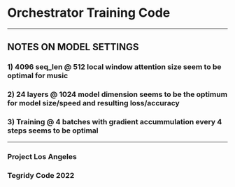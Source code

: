 # Orchestrator Training Code

***

## NOTES ON MODEL SETTINGS

### 1) 4096 seq_len @ 512 local window attention size seem to be optimal for music
### 2) 24 layers @ 1024 model dimension seems to be the optimum for model size/speed and resulting loss/accuracy
### 3) Training @ 4 batches with gradient accummulation every 4 steps seems to be optimal

***

### Project Los Angeles
### Tegridy Code 2022
